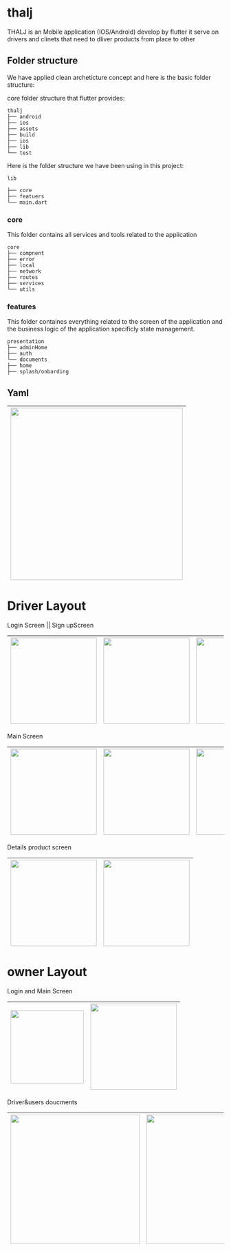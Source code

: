 # thalj

THALJ is an Mobile application (IOS/Android) develop by flutter it serve on drivers and clinets that need to dliver products from place to other

## Folder structure
We have applied clean archeticture concept and here is the basic folder structure:

core folder structure that flutter provides:
```
thalj
├── android
├── ios
├── assets
├── build
├── ios
├── lib
└── test
```
Here is the folder structure we have been using in this project:
```
lib

├── core
├── featuers
└── main.dart
```
### core
This folder contains all services and tools related to the application
```
core
├── compnent            
├── error
├── local
├── network        
├── routes                  
├── services                  
└── utils                   
```
### features
This folder containes everything related to the screen of the application and the business logic of the application specificly state management.
```
presentation
├── adminHome
├── auth
└── documents
├── home
├── splash/onbarding
```


## Yaml
|<img src="https://github.com/Mohamedihab29592/thalj/assets/64233832/18ae0be3-ac84-4fca-a284-fbf8e4c3c7e5.jpeg" width="400"> | 
---|


# Driver Layout

Login Screen || Sign upScreen

|<img src="https://github.com/Mohamedihab29592/thalj/assets/64233832/1b04ee03-9ab4-4fda-bab6-e7e7238ea3cb.jpeg" width="200"> | <img src="https://github.com/Mohamedihab29592/thalj/assets/64233832/fbf6111b-ae68-426a-8945-79098f7f48bf.jpeg" width="200">|<img src="https://github.com/Mohamedihab29592/thalj/assets/64233832/7a25579c-c369-4714-b3f6-e7cd7b971116.jpeg" width="200"> | 
--- |---|---|




Main Screen

|<img src="https://github.com/Mohamedihab29592/thalj/assets/64233832/28eaa02e-9666-4d7d-832b-2e3698455c8c.jpeg" width="200"> | <img src="https://github.com/Mohamedihab29592/thalj/assets/64233832/12cee538-0f03-4ecf-af74-82f20133e59b.jpeg" width="200">|<img src="https://github.com/Mohamedihab29592/thalj/assets/64233832/b712d808-e812-45c4-b92c-57ae0ec0cd4a.jpeg" width="200"> | 
--- |---|---|




Details product screen

|<img src="https://github.com/Mohamedihab29592/thalj/assets/64233832/8438f542-32e2-43b9-b49e-7f3c5e8dc9ef.jpeg" width="200"> | <img src="https://github.com/Mohamedihab29592/thalj/assets/64233832/fb5b77be-4def-47d4-8045-659185e16018.jpeg" width="200">|
--- |---|

# owner Layout  

Login and Main Screen

|<img src="https://github.com/Mohamedihab29592/thalj/assets/64233832/416f8055-5ffd-4fc4-8f13-53caa66b6b04.jpeg" width="170"> | <img src="https://github.com/Mohamedihab29592/thalj/assets/64233832/470a6251-bc1d-42d6-b302-1791403cf846.jpeg" width="200">|
--- |---|


Driver&users doucments

|<img src="https://github.com/Mohamedihab29592/thalj/assets/64233832/29865e81-2bec-4b13-b0f9-0af8c28a73d6jpeg" width="300"> | <img src="https://github.com/Mohamedihab29592/thalj/assets/64233832/b310cbe4-6d33-45b1-bb93-7e2ff5474975.jpeg" width="300">|<img src="https://github.com/Mohamedihab29592/thalj/assets/64233832/3f099d8c-2d03-4ca8-94af-f5483bbd2b8b.jpeg" width="300"> | <img src="https://github.com/Mohamedihab29592/thalj/assets/64233832/96412966-dfd3-4724-a343-b7fc3a0382b7.jpeg" width="300"> |
--- |---|---|---







